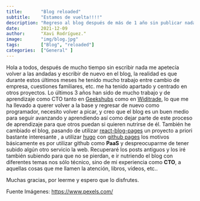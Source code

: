 ```yaml
---
title:       "Blog reloaded"
subtitle:    "Estamos de vuelta!!!!"
description: "Regreso al blog después de más de 1 año sin publicar nada."
date:        2021-12-09
author:      "Xavi Rodríguez."
image:       "img/blog.jpg"
tags:        ["Blog", "reloaded"]
categories:  ["General" ]
---
```


Hola a todos,
después de mucho tiempo sin escribir nada me apetecía volver  a las andadas y escribir de nuevo en el blog,  la realidad es que durante estos últimos meses he tenido mucho trabajo entre cambio de empresa, cuestiones familiares, etc. me ha tenido apartado  y centrado en otros proyectos.
Lo últimos 3 años han sido de mucho trabajo y de aprendizaje como CTO tanto en [Geekshubs](https://www.geekshubs.com) como en [Widitrade](https://widitrade.com), lo que me ha llevado a querer volver a la base y regresar de nuevo como programador, necesito volver a picar, y creo que el blog es un buen medio para seguir avanzando y aprendiendo así como dejar parte de este proceso de aprendizaje para que otros puedan si quieren nutrirse de él.
También he cambiado el blog, pasando de utilizar [react-blog-pages](https://github.com/saadpasta/react-blog-github) un proyecto a priori bastante interesante , a utilizar [hugo](https://gohugo.io/) con [github pages](https://gohugo.io/hosting-and-deployment/hosting-on-github/) los motivos básicamente es por utilizar github como **PaaS** y despreocuparme de tener subido algún otro servicio la web.
Recuperaré los posts antiguos y los iré también subiendo para que no se pierdan, e ir nutriendo el blog con diferentes temas nos sólo técnico, sino de mi experiencia como **CTO**, a aquellas cosas que me llamen la atención, libros, vídeos, etc..

Muchas gracias, por leerme y espero que lo disfrutes.

Fuente Imágenes:
https://www.pexels.com/
